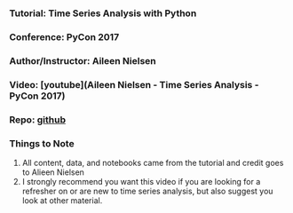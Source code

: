 ### Tutorial: Time Series Analysis with Python
### Conference: PyCon 2017
### Author/Instructor: Aileen Nielsen
### Video: [youtube](Aileen Nielsen - Time Series Analysis - PyCon 2017)
### Repo: [github](https://github.com/AileenNielsen/TimeSeriesAnalysisWithPython)

### Things to Note
1. All content, data, and notebooks came from the tutorial and credit goes to Alieen Nielsen
2. I strongly recommend you want this video if you are looking for a refresher on or are new to time series analysis, but also suggest you look at other material.